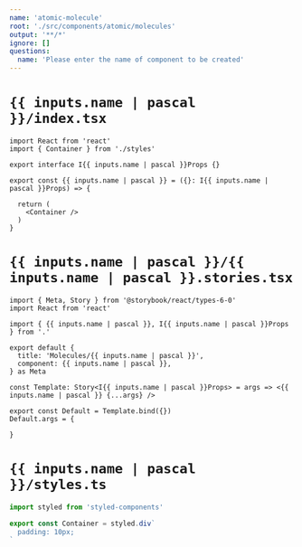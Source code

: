 ```yaml
---
name: 'atomic-molecule'
root: './src/components/atomic/molecules'
output: '**/*'
ignore: []
questions:
  name: 'Please enter the name of component to be created'
---
```


# `{{ inputs.name | pascal }}/index.tsx`

```tsx
import React from 'react'
import { Container } from './styles'

export interface I{{ inputs.name | pascal }}Props {}

export const {{ inputs.name | pascal }} = ({}: I{{ inputs.name | pascal }}Props) => {

  return (
    <Container />
  )
}

```

# `{{ inputs.name | pascal }}/{{ inputs.name | pascal }}.stories.tsx`

```tsx
import { Meta, Story } from '@storybook/react/types-6-0'
import React from 'react'

import { {{ inputs.name | pascal }}, I{{ inputs.name | pascal }}Props } from '.'

export default {
  title: 'Molecules/{{ inputs.name | pascal }}',
  component: {{ inputs.name | pascal }},
} as Meta

const Template: Story<I{{ inputs.name | pascal }}Props> = args => <{{ inputs.name | pascal }} {...args} />

export const Default = Template.bind({})
Default.args = {
  
}

```

# `{{ inputs.name | pascal }}/styles.ts`

```ts
import styled from 'styled-components'

export const Container = styled.div`
  padding: 10px;
`

```